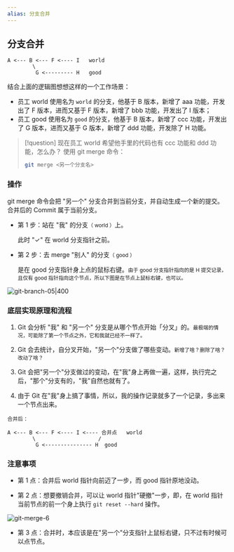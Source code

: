```yaml
---
alias: 分支合并
---
```


## 分支合并

```
A <--- B <--- F <---- I   world
        \
         G <--------- H   good
```

结合上面的逻辑图想想这样的一个工作场景：

- 员工 world 使用名为 `world` 的分支，他基于 B 版本，新增了 aaa 功能，开发出了 F 版本，进而又基于 F 版本，新增了 bbb 功能，开发出了 I 版本；
- 员工 good 使用名为 `good` 的分支，他基于 B 版本，新增了 ccc 功能，开发出了 G 版本，进而又基于 G 版本，新增了 ddd 功能，开发除了 H 功能。

> [!question] 现在员工 world 希望他手里的代码也有 ccc 功能和 ddd 功能，怎么办？
> 使用 git merge 命令：
>  ```bash
> git merge <另一个分支名>
> ```

### 操作

git merge 命令会把 "另一个" 分支合并到当前分支，并自动生成一个新的提交。合并后的 Commit 属于当前分支。


- 第 1 步：站在 "我" 的分支<small>（ world ）</small>上。

	此时 "✓" 在 world 分支指针之前。

- 第 2 步：去 merge "别人" 的分支<small>（ good ）</small>

	是在 good 分支指针身上点的鼠标右键。<small>由于 good 分支指针指向的是 H 提交记录，且仅有 good 指针指向这个节点，所以下图是在节点上鼠标右键，也可以。</small>

![git-branch-05|400](https://woniumd.oss-cn-hangzhou.aliyuncs.com/java/hemiao/20220627164307.gif)



### 底层实现原理和流程

1. Git 会分析 "我" 和 "另一个" 分支是从哪个节点开始「分叉」的。<small>最极端的情况，可能除了第一个节点之外，它和我就已经不一样了。</small>

2. Git 会去统计，自分叉开始，"另一个"分支做了哪些变动。<small>新增了啥？删除了啥？改动了啥？</small>

3. Git 会把"另一个"分支做过的变动，在"我"身上再做一遍，这样，执行完之后，"那个"分支有的，"我"自然也就有了。

4. 由于 Git 在"我"身上搞了事情，所以，我的操作记录就多了一个记录，多出来一个节点出来。

```
合并后：

A <--- B <--- F <---- I <---- 合并点   world
        \                    /
         G <--------------- H  good
```

### 注意事项

- 第 1 点：合并后 world 指针向前迈了一步，而 good 指针原地没动。

- 第 2 点：想要撤销合并，可以让 world 指针"硬撤"一步，即，在 world 指针当前节点的前一个身上执行 `git reset --hard` 操作。

![git-merge-6](https://woniumd.oss-cn-hangzhou.aliyuncs.com/java/hemiao/20220627164310.gif)

- 第 3 点：合并时，本应该是在"另一个"分支指针上鼠标右键，只不过有时候可以点节点。



